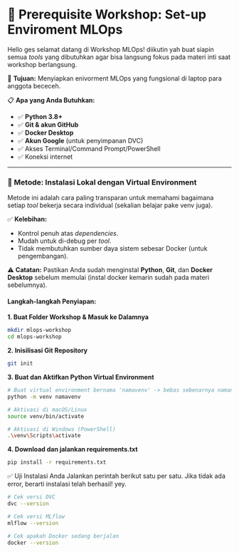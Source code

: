 # 🚀 Prerequisite Workshop: Set-up Enviroment MLOps

Hello ges selamat datang di Workshop MLOps! diikutin yah buat siapin semua *tools* yang dibutuhkan agar bisa langsung fokus pada materi inti saat workshop berlangsung.

🎯 **Tujuan:** Menyiapkan enivorment MLOps yang fungsional di laptop para anggota bececeh.

📋 **Apa yang Anda Butuhkan:**
- ✅ **Python 3.8+**
- ✅ **Git & akun GitHub**
- ✅ **Docker Desktop**
- ✅ **Akun Google** (untuk penyimpanan DVC)
- ✅ Akses Terminal/Command Prompt/PowerShell
- ✅ Koneksi internet

---

### 🐍 Metode: Instalasi Lokal dengan Virtual Environment

Metode ini adalah cara paling transparan untuk memahami bagaimana setiap *tool* bekerja secara individual (sekalian belajar pake venv juga).

✅ **Kelebihan:**
* Kontrol penuh atas *dependencies*.
* Mudah untuk di-debug per *tool*.
* Tidak membutuhkan sumber daya sistem sebesar Docker (untuk pengembangan).

⚠️ **Catatan:** Pastikan Anda sudah menginstal **Python**, **Git**, dan **Docker Desktop** sebelum memulai (instal docker kemarin sudah pada materi sebelumnya).

#### Langkah-langkah Penyiapan:

**1. Buat Folder Workshop & Masuk ke Dalamnya**
```bash
mkdir mlops-workshop
cd mlops-workshop
```

**2. Inisilisasi Git Repository**
```bash
git init
```

**3. Buat dan Aktifkan Python Virtual Environment**
```bash
# Buat virtual environment bernama 'namavenv' -> bebas sebenarnya namanya
python -m venv namavenv

# Aktivasi di macOS/Linux
source venv/bin/activate

# Aktivasi di Windows (PowerShell)
.\venv\Scripts\activate
```

**4. Download dan jalankan requirements.txt**
```bash
pip install -r requirements.txt
```

✅ Uji Instalasi Anda
Jalankan perintah berikut satu per satu. Jika tidak ada error, berarti instalasi telah berhasil! yey.
```bash
# Cek versi DVC
dvc --version

# Cek versi MLflow
mlflow --version

# Cek apakah Docker sedang berjalan
docker --version
```
